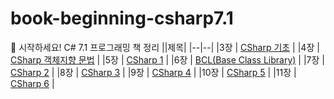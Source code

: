 # book-beginning-csharp7.1
📕 시작하세요! C# 7.1 프로그래밍 책 정리
||제목|
|--|--|
|3장 | [CSharp 기초](https://github.com/HongEunbeen/book-beginning-csharp7.1/tree/main/%5B03%EC%9E%A5%5D%20CSharp%20%EA%B8%B0%EC%B4%88) |
|4장 | [CSharp 객체지향 문법](https://github.com/HongEunbeen/book-beginning-csharp7.1/tree/main/%5B04%EC%9E%A5%5D%20CSharp%20%EA%B0%9D%EC%B2%B4%EC%A7%80%ED%96%A5%20%EB%AC%B8%EB%B2%95) |
|5장 | [CSharp 1](https://github.com/HongEunbeen/book-beginning-csharp7.1/tree/main/%5B05%EC%9E%A5%5D%20CSharp%201) |
|6장 | [BCL(Base Class Library)](https://github.com/HongEunbeen/book-beginning-csharp7.1/tree/main/%5B06%EC%9E%A5%5DBCL(BaseClassLibrary)) |
|7장 | [CSharp 2](https://github.com/HongEunbeen/book-beginning-csharp7.1/tree/main/%5B09%EC%9E%A5%5D%20CSharp2) |
|8장 | [CSharp 3](https://github.com/HongEunbeen/book-beginning-csharp7.1/tree/main/%5B09%EC%9E%A5%5D%20CSharp3) |
|9장 | [CSharp 4](https://github.com/HongEunbeen/book-beginning-csharp7.1/tree/main/%5B09%EC%9E%A5%5D%20CSharp4) |
|10장 | [CSharp 5](https://github.com/HongEunbeen/book-beginning-csharp7.1/tree/main/%5B09%EC%9E%A5%5D%20CSharp4) |
|11장 | [CSharp 6](https://github.com/HongEunbeen/book-beginning-csharp7.1/tree/main/%5B09%EC%9E%A5%5D%20CSharp6) |





